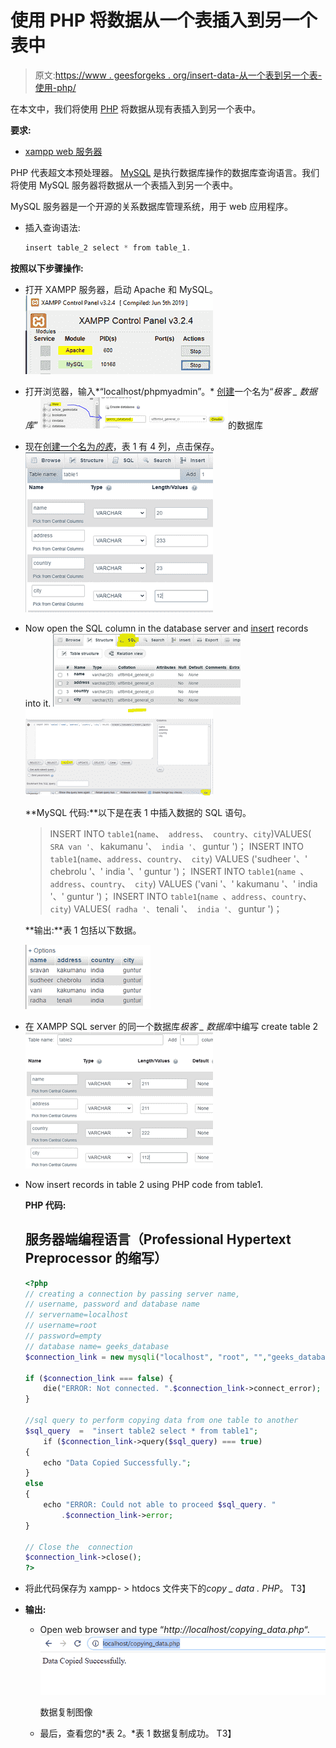 # 使用 PHP 将数据从一个表插入到另一个表中

> 原文:[https://www . geesforgeks . org/insert-data-从一个表到另一个表-使用-php/](https://www.geeksforgeeks.org/insert-data-from-one-table-to-another-table-using-php/)

在本文中，我们将使用 [PHP](https://www.geeksforgeeks.org/php-tutorials/) 将数据从现有表插入到另一个表中。

**要求:**

*   [xampp web 服务器](https://www.geeksforgeeks.org/how-to-install-xampp-on-windows/)

PHP 代表超文本预处理器。 [MySQL](https://www.geeksforgeeks.org/mysql-common-mysql-queries/) 是执行数据库操作的数据库查询语言。我们将使用 MySQL 服务器将数据从一个表插入到另一个表中。

MySQL 服务器是一个开源的关系数据库管理系统，用于 web 应用程序。

*   插入查询语法:

    ```php
    insert table_2 select * from table_1.
    ```

**按照以下步骤操作:**

*   打开 XAMPP 服务器，启动 Apache 和 MySQL。![](img/41c4153114914c5527c2d1b962362b62.png)
*   打开浏览器，输入*“localhost/phpmyadmin”。* [创建](https://www.geeksforgeeks.org/sql-create/)一个名为“*极客 _ 数据库*”
    ![](img/f873665bbf073d953d81d7ec8a7dddef.png)的数据库
*   现在[创建一个名为*的表*](https://www.geeksforgeeks.org/sql-create/)，表 1 有 4 列，点击保存。
    ![](img/5cb1e1c1098375e4738cd2c4fb231326.png)
*   Now open the SQL column in the database server and [insert](https://www.geeksforgeeks.org/sql-insert-statement/) records into it.
    ![](img/65f829231290fb4bfb97b8dfb26fe9fb.png)![](img/0dcb558aa74429f81f47b02a0f4a31cb.png)

    **MySQL 代码:**以下是在表 1 中插入数据的 SQL 语句。

    > INSERT INTO `table1`(`name`、` address`、` country`、` city `)VALUES(` SRA van '、` kakumanu '、` india '、` guntur ')；
    > INSERT INTO `table1`(`name`、` address `、` country `、` city`) VALUES ('sudheer '、' chebrolu '、' india '、' guntur ')；
    > INSERT INTO `table1`(`name `、` address `、` country `、` city`) VALUES ('vani '、' kakumanu '、' india '、' guntur ')；
    > INSERT INTO `table1`(`name `、` address `、` country `、` city `) VALUES(` radha '、` tenali '、` india '、` guntur ')；

    **输出:**表 1 包括以下数据。

    ![](img/03eb4b4f28f3565c454131460953c0da.png)

*   在 XAMPP SQL server 的同一个数据库*极客 _ 数据库*中编写 create table 2![](img/5a1fc4e2ca193c7d70d9dd52278b16dd.png)

*   Now insert records in table 2 using PHP code from table1.

    **PHP 代码:**

    ## 服务器端编程语言（Professional Hypertext Preprocessor 的缩写）

    ```php
    <?php 
    // creating a connection by passing server name, 
    // username, password and database name
    // servername=localhost
    // username=root
    // password=empty
    // database name= geeks_database
    $connection_link = new mysqli("localhost", "root", "","geeks_database"); 

    if ($connection_link === false) { 
        die("ERROR: Not connected. ".$connection_link->connect_error); 
    } 

    //sql query to perform copying data from one table to another
    $sql_query  =  "insert table2 select * from table1"; 
        if ($connection_link->query($sql_query) === true) 
    { 
        echo "Data Copied Successfully."; 
    } 
    else
    { 
        echo "ERROR: Could not able to proceed $sql_query. "
            .$connection_link->error; 
    } 

    // Close the  connection 
    $connection_link->close(); 
    ?> 
    ```

*   将此代码保存为 xampp- > htdocs 文件夹下的*copy _ data . PHP*。
    T3】
*   **输出:**

    *   Open web browser and type “*http://localhost/copying_data.php*“.![](img/f8657a534f4f4b96d38d7b36e8425190.png)

        数据复制图像

    *   最后，查看您的*表 2。*表 1 数据复制成功。
        T3】